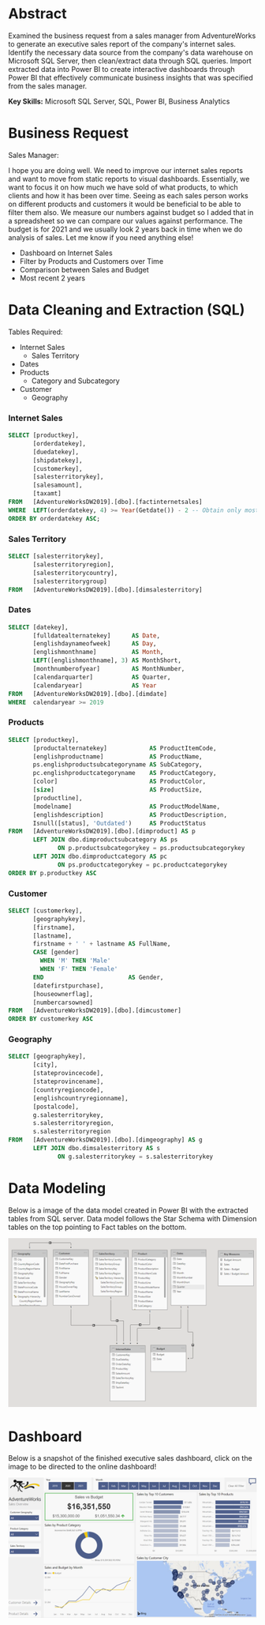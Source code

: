 # Abstract
Examined the business request from a sales manager from AdventureWorks to generate an executive sales report of the company's internet sales. Identify the necessary data source from the company's data warehouse on Microsoft SQL Server, then clean/extract data through SQL queries. Import extracted data into Power BI to create interactive dashboards through Power BI that effectively communicate business insights that was specified from the sales manager.

**Key Skills:** Microsoft SQL Server, SQL, Power BI, Business Analytics

# Business Request

Sales Manager:

I hope you are doing well. We need to improve our internet sales reports and want to move from static reports to visual dashboards.
Essentially, we want to focus it on how much we have sold of what products, to which clients and how it has been over time.
Seeing as each sales person works on different products and customers it would be beneficial to be able to filter them also.
We measure our numbers against budget so I added that in a spreadsheet so we can compare our values against performance. 
The budget is for 2021 and we usually look 2 years back in time when we do analysis of sales.
Let me know if you need anything else!

- Dashboard on Internet Sales
- Filter by Products and Customers over Time
- Comparison between Sales and Budget
- Most recent 2 years

# Data Cleaning and Extraction (SQL)

Tables Required:
- Internet Sales
  - Sales Territory
- Dates
- Products
  - Category and Subcategory   
- Customer
  - Geography

### Internet Sales
```sql
SELECT [productkey],
       [orderdatekey],
       [duedatekey],
       [shipdatekey],
       [customerkey],
       [salesterritorykey],
       [salesamount],
       [taxamt]
FROM   [AdventureWorksDW2019].[dbo].[factinternetsales]
WHERE  LEFT(orderdatekey, 4) >= Year(Getdate()) - 2 -- Obtain only most recent 2 years
ORDER BY orderdatekey ASC; 
```

### Sales Territory
```sql
SELECT [salesterritorykey],
       [salesterritoryregion],
       [salesterritorycountry],
       [salesterritorygroup]
FROM   [AdventureWorksDW2019].[dbo].[dimsalesterritory] 
```

### Dates
```sql
SELECT [datekey],
       [fulldatealternatekey]      AS Date,
       [englishdaynameofweek]      AS Day,
       [englishmonthname]          AS Month,
       LEFT([englishmonthname], 3) AS MonthShort,
       [monthnumberofyear]         AS MonthNumber,
       [calendarquarter]           AS Quarter,
       [calendaryear]              AS Year
FROM   [AdventureWorksDW2019].[dbo].[dimdate]
WHERE  calendaryear >= 2019 
```

### Products
```sql
SELECT [productkey],
       [productalternatekey]            AS ProductItemCode,
       [englishproductname]             AS ProductName,
       ps.englishproductsubcategoryname AS SubCategory,
       pc.englishproductcategoryname    AS ProductCategory,
       [color]                          AS ProductColor,
       [size]                           AS ProductSize,
       [productline],
       [modelname]                      AS ProductModelName,
       [englishdescription]             AS ProductDescription,
       Isnull([status], 'Outdated')     AS ProductStatus
FROM   [AdventureWorksDW2019].[dbo].[dimproduct] AS p
       LEFT JOIN dbo.dimproductsubcategory AS ps
              ON p.productsubcategorykey = ps.productsubcategorykey
       LEFT JOIN dbo.dimproductcategory AS pc
              ON ps.productcategorykey = pc.productcategorykey
ORDER BY p.productkey ASC 
```

### Customer
```sql
SELECT [customerkey],
       [geographykey],
       [firstname],
       [lastname],
       firstname + ' ' + lastname AS FullName,
       CASE [gender]
         WHEN 'M' THEN 'Male'
         WHEN 'F' THEN 'Female'
       END                        AS Gender,
       [datefirstpurchase],
       [houseownerflag],
       [numbercarsowned]
FROM   [AdventureWorksDW2019].[dbo].[dimcustomer]
ORDER BY customerkey ASC 
```

### Geography
```sql
SELECT [geographykey],
       [city],
       [stateprovincecode],
       [stateprovincename],
       [countryregioncode],
       [englishcountryregionname],
       [postalcode],
       g.salesterritorykey,
       s.salesterritoryregion,
       s.salesterritoryregion
FROM   [AdventureWorksDW2019].[dbo].[dimgeography] AS g
       LEFT JOIN dbo.dimsalesterritory AS s
              ON g.salesterritorykey = s.salesterritorykey 
```

# Data Modeling
Below is a image of the data model created in Power BI with the extracted tables from SQL server. Data model follows the Star Schema with Dimension tables on the top pointing to Fact tables on the bottom.

![](/images/datamodel.PNG)

# Dashboard
Below is a snapshot of the finished executive sales dashboard, click on the image to be directed to the online dashboard!

[![name](/images/dashboard.PNG)](https://app.powerbi.com/view?r=eyJrIjoiOGM2YzRlMzEtOGU0YS00MDBlLWEwNDAtOGVjNTAyZTQ3YzA0IiwidCI6ImUzNWZkZDkzLTAxM2QtNDc3MC1hZDNmLTgwZGJmNWUxNmEzNSJ9&pageName=ReportSection)
